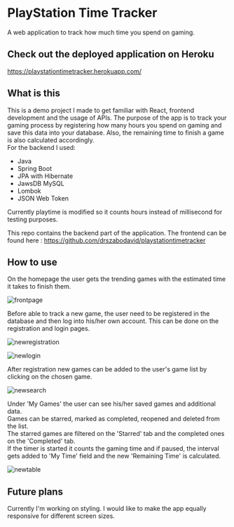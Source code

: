 
# PlayStation Time Tracker
A web application to track how much time you spend on gaming.

## Check out the deployed application on Heroku
https://playstationtimetracker.herokuapp.com/

## What is this
This is a demo project I made to get familiar with React, frontend development and the usage of APIs.
The purpose of the app is to track your gaming process by registering how many hours you spend on gaming and save this data  into your database. Also, the remaining time to finish a game is also calculated accordingly. \
For the backend I used:
  - Java
  - Spring Boot
  - JPA with Hibernate
  - JawsDB MySQL
  - Lombok
  - JSON Web Token

Currently playtime is modified so it counts hours instead of millisecond for testing purposes.

This repo contains the backend part of the application. 
The frontend can be found here : https://github.com/drszabodavid/playstationtimetracker

## How to use

On the homepage the user gets the trending games with the estimated time it takes to finish them.


![frontpage](https://user-images.githubusercontent.com/35307122/71980778-2ab47300-3221-11ea-8935-4b79d3000fcd.png)

Before able to track a new game, the user need to be registered in the database and then log into his/her own account. This can be done on the registration and login pages.

![newregistration](https://user-images.githubusercontent.com/35307122/71980705-08baf080-3221-11ea-9385-559919d327a4.png)

![newlogin](https://user-images.githubusercontent.com/35307122/71980689-fe98f200-3220-11ea-9d6c-b12023a24dd8.png)

After registration new games can be added to the user's game list by clicking on the chosen game.

![newsearch](https://user-images.githubusercontent.com/35307122/71980724-12445880-3221-11ea-99b8-a9047fc9df8a.png)

Under 'My Games' the user can see his/her saved games and additional data.\
Games can be starred, marked as completed, reopened and deleted from the list.\
The starred games are filtered on the 'Starred' tab and the completed ones on the 'Completed' tab.\
If the timer is started it counts the gaming time and if paused, the interval gets added to 'My Time' field and the new 'Remaining Time' is calculated.

![newtable](https://user-images.githubusercontent.com/35307122/71980755-1e301a80-3221-11ea-8de0-8817ded08978.png)

## Future plans

Currently I'm working on styling. I would like to make the app equally responsive for different screen sizes.
